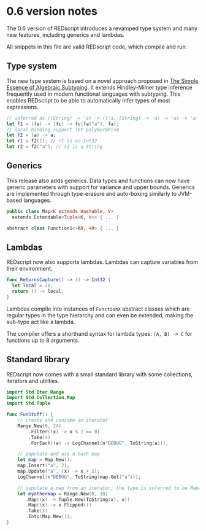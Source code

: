 # 0.6 version notes
The 0.6 version of REDscript introduces a revamped type system and many new features, including generics and lambdas.

All snippets in this file are valid REDscript code, which compile and run.

## Type system
The new type system is based on a novel approach proposed in [The Simple Essence of Algebraic Subtyping](https://infoscience.epfl.ch/record/278576). It extends Hindley-Milner type inference frequently used in modern functional languages with subtyping. This enables REDscript to be able to automatically infer types of most expressions.

```swift
// inferred as ((String) -> 'a) -> (('a, (String) -> 'a) -> 'a) -> 'a
let f1 = (fa) -> (fc) -> fc(fa("a"), fa);
// local binding support let-polymorphism
let f2 = (a) -> a;
let r1 = f2(1); // r1 is an Int32
let r2 = f2("a"); // r2 is a String
```

## Generics
This release also adds generics. Data types and functions can now have generic parameters with support for variance and upper bounds.
Generics are implemented through type-erasure and auto-boxing similarly to JVM-based languages.
```swift
public class Map<K extends Hashable, V>
  extends Extendable<Tuple<K, V>> { ... }

abstract class Function1<-A0, +R> { ... }
```

## Lambdas
REDscript now also supports lambdas. Lambdas can capture variables from their environment.
```swift
func ReturnsCapture() -> () -> Int32 {
  let local = 10;
  return () -> local;
}
```
Lambdas compile into instances of `FunctionX` abstract classes which are regular types in the type hierarchy and can even be extended, making the sub-type act like a lambda.

The compiler offers a shorthand syntax for lambda types: `(A, B) -> C` for functions up to 8 arguments.

## Standard library
REDscript now comes with a small standard library with some collections, iterators and utilities.
```swift
import Std.Iter.Range
import Std.Collection.Map
import Std.Tuple

func FunStuff() {
    // create and consume an iterator
    Range.New(0, 24)
        .Filter((x) -> x % 2 == 0)
        .Take(4)
        .ForEach((a) -> LogChannel(n"DEBUG", ToString(a)));

    // populate and use a hash map
    let map = Map.New();
    map.Insert("a", 2);
    map.Update("a", (x) -> x + 2);
    LogChannel(n"DEBUG", ToString(map.Get("a")));

    // populate a map from an iterator, the type is inferred to be Map<Int32, String>
    let myothermap = Range.New(0, 10)
       .Map((x) -> Tuple.New(ToString(x), x))
       .Map((x) -> x.Flipped())
       .Take(3)
       .Into(Map.New());
}
```
